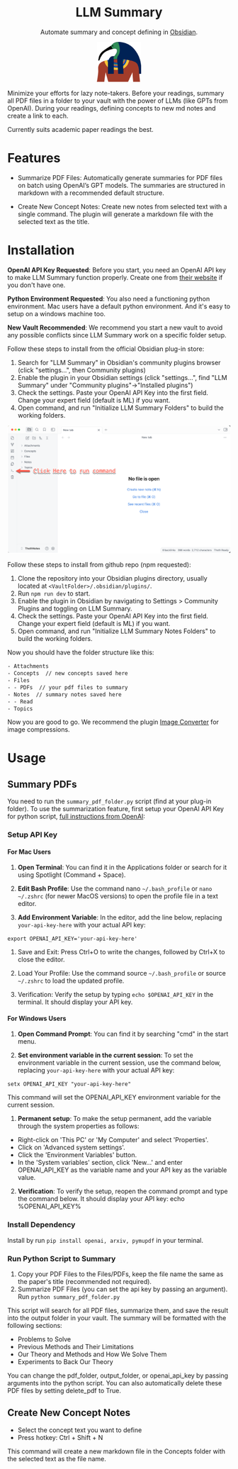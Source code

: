 <h1 align="center">LLM Summary</h1>

<p align="center">Automate summary and concept defining in <a href="https://obsidian.md/">Obsidian</a>.</p>
<p align="center">
  <img src="icon.png" width=100px>
</p>



Minimize your efforts for lazy note-takers. Before your readings, summary all PDF files in a folder to your vault with the power of LLMs (like GPTs from OpenAI). During your readings, defining concepts to new md notes and create a link to each.

Currently suits academic paper readings the best.

# Features

  - Summarize PDF Files: Automatically generate summaries for PDF files on batch using OpenAI’s GPT models. The summaries are structured in markdown with a recommended default structure.



  - Create New Concept Notes: Create new notes from selected text with a single command. The plugin will generate a markdown file with the selected text as the title.

# Installation

**OpenAI API Key Requested**: Before you start, you need an OpenAI API key to make LLM Summary function properly. Create one from [their website](https://platform.openai.com/api-keys) if you don't have one.

**Python Environment Requested**: You also need a functioning python environment. Mac users have a default python environment. And it's easy to setup on a windows machine too.

**New Vault Recommended**: We recommend you start a new vault to avoid any possible conflicts since LLM Summary work on a specific folder setup.

Follow these steps to install from the official Obsidian plug-in store:

  1. Search for "LLM Summary" in Obsidian's community plugins browser (click "settings...", then Community plugins)
  2. Enable the plugin in your Obsidian settings (click "settings...", find "LLM Summary" under "Community plugins"->"Installed plugins")
  3. Check the settings. Paste your OpenAI API Key into the first field. Change your expert field (default is ML) if you want. 
  4. Open command, and run "Initialize LLM Summary Folders" to build the working folders.
  
<img src="obsidian_command_button.png" width="600px">

Follow these steps to install from github repo (npm requested):
  1. Clone the repository into your Obsidian plugins directory, usually located at `<VaultFolder>/.obsidian/plugins/`.
  2. Run `npm run dev` to start.
  3. Enable the plugin in Obsidian by navigating to Settings > Community Plugins and toggling on LLM Summary.
  3. Check the settings. Paste your OpenAI API Key into the first field. Change your expert field (default is ML) if you want. 
  4. Open command, and run "Initialize LLM Summary Notes Folders" to build the working folders.

Now you should have the folder structure like this:

```
- Attachments
- Concepts  // new concepts saved here
- Files
- - PDFs  // your pdf files to summary
- Notes  // summary notes saved here
- - Read
- Topics
```

Now you are good to go. We recommend the plugin [Image Converter](https://github.com/xryul/obsidian-image-converter) for image compressions.



  


# Usage

## Summary PDFs

You need to run the `summary_pdf_folder.py` script (find at your plug-in folder). To use the summarization feature, first setup your OpenAI API Key for python script, [full instructions from OpenAI](https://platform.openai.com/docs/quickstart/step-2-set-up-your-api-key):

### Setup API Key

#### For Mac Users

1. **Open Terminal**: You can find it in the Applications folder or search for it using Spotlight (Command + Space).

2. **Edit Bash Profile**: Use the command nano `~/.bash_profile` or `nano ~/.zshrc` (for newer MacOS versions) to open the profile file in a text editor.

3. **Add Environment Variable**: In the editor, add the line below, replacing `your-api-key-here` with your actual API key:

```
export OPENAI_API_KEY='your-api-key-here'
```

1. Save and Exit: Press Ctrl+O to write the changes, followed by Ctrl+X to close the editor.

2. Load Your Profile: Use the command source `~/.bash_profile` or source `~/.zshrc` to load the updated profile.

3. Verification: Verify the setup by typing `echo $OPENAI_API_KEY` in the terminal. It should display your API key.

#### For Windows Users

1. **Open Command Prompt**: You can find it by searching "cmd" in the start menu.

2. **Set environment variable in the current session**: To set the environment variable in the current session, use the command below, replacing `your-api-key-here` with your actual API key:

```
setx OPENAI_API_KEY "your-api-key-here"
```

This command will set the OPENAI_API_KEY environment variable for the current session.

1. **Permanent setup**: To make the setup permanent, add the variable through the system properties as follows:

- Right-click on 'This PC' or 'My Computer' and select 'Properties'.
- Click on 'Advanced system settings'.
- Click the 'Environment Variables' button.
- In the 'System variables' section, click 'New...' and enter OPENAI_API_KEY as the variable name and your API key as the variable value.

2. **Verification**: To verify the setup, reopen the command prompt and type the command below. It should display your API key: echo %OPENAI_API_KEY%


### Install Dependency

Install by run `pip install openai, arxiv, pymupdf` in your terminal.

### Run Python Script to Summary

1. Copy your PDF Files to the Files/PDFs, keep the file name the same as the paper's title (recommended not required).
2. Summarize PDF Files (you can set the api key by passing an argument). Run `python summary_pdf_folder.py`

This script will search for all PDF files, summarize them, and save the result into the output folder in your vault. The summary will be formatted with the following sections:

  - Problems to Solve
  - Previous Methods and Their Limitations
  - Our Theory and Methods and How We Solve Them
  - Experiments to Back Our Theory

You can change the pdf_folder, output_folder, or openai_api_key by passing arguments into the python script. You can also automatically delete these PDF files by setting delete_pdf to True.

## Create New Concept Notes

  - Select the concept text you want to define
  - Press hotkey: Ctrl + Shift + N

This command will create a new markdown file in the Concepts folder with the selected text as the file name. 
